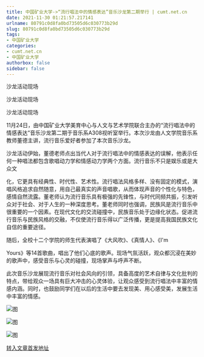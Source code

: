 ```yaml
---
title: 中国矿业大学->“流行唱法中的情感表达”音乐沙龙第二期举行 | cumt.net.cn
date: 2021-11-30 01:21:57.217141
urlname: 80791c0d8fa0bd73505d6c030773b29d
slug: 80791c0d8fa0bd73505d6c030773b29d
tags: 
- 中国矿业大学
categories:
- cumt.net.cn
- 中国矿业大学
authorbox: false
sidebar: false
---
```

沙龙活动现场

沙龙活动现场

沙龙活动现场

11月24日，由中国矿业大学美育中心与人文与艺术学院联合主办的“流行唱法中的情感表达”音乐沙龙第二期于音乐系A308视听室举行。本次沙龙由人文学院音乐系教师董德主讲，流行音乐爱好者参加了本次音乐沙龙。

沙龙活动伊始，董德老师点出当代人对于流行唱法中的情感表达的误解，他表示任何一种唱法都包含歌唱动力学和情感动力学两个方面。流行音乐不只是娱乐或是大众文
<!--more-->
化，它更具有经典性、时代性、艺术性。流行唱法风格多样、没有固定的模式，演唱风格追求自然随意，用自己最真实的声音唱歌，从而体现声音的个性化与特色，感情自然流露。董老师认为流行音乐具有极强的先锋性，与时代同频共振，引发听众对于社会、对于人生的一种深度思考。董老师同时也强调，民族风是流行音乐中很重要的一个因素。在现代文化的交流碰撞中，民族音乐处于边缘化状态。促进流行音乐与民族风格的交融，不仅使流行音乐得以广泛传播，更是提高我国民族文化自信的重要途径。

随后，全校十二个学院的师生代表演唱了《大风吹》、《真情人》、《I'm

Yours》等14首歌曲，唱出了他们心底的歌声。现场气氛活跃，观众都沉浸在美妙的歌声中，感受音乐与心灵的碰撞，现场掌声与呼声不断。

此次音乐沙龙展现流行音乐对社会风向的引领，具备高度的艺术自律与文化批判的特点，带给观众一场具有巨大冲击的心灵体验，让观众感受到流行唱法中丰富的情感内涵。同时，也鼓励同学们在以后的生活中要去发现美、用心感受美，发展生活中丰富的情感。

![图](http://xwzx.cumt.edu.cn/_upload/article/images/50/38/58c338034c1bbe88635c0f61273f/0134de67-f278-490e-b3f8-0898b1a4efb9.jpg)

![图](http://xwzx.cumt.edu.cn/_upload/article/images/50/38/58c338034c1bbe88635c0f61273f/7036b332-1ed7-46b0-8b90-58e713dbd7e3.png)

![图](http://xwzx.cumt.edu.cn/_upload/article/images/50/38/58c338034c1bbe88635c0f61273f/52af16e2-bfdd-4475-83de-dd3ebcebf460.png)

[转入文章首发地址](http://xwzx.cumt.edu.cn/58/99/c523a612505/page.htm)